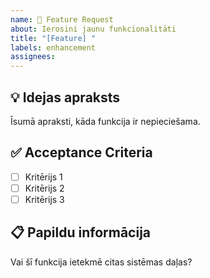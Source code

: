 ```yaml
---
name: 🚀 Feature Request
about: Ierosini jaunu funkcionalitāti
title: "[Feature] "
labels: enhancement
assignees: 
---
```


## 💡 Idejas apraksts
Īsumā apraksti, kāda funkcija ir nepieciešama.

## ✅ Acceptance Criteria
- [ ] Kritērijs 1
- [ ] Kritērijs 2
- [ ] Kritērijs 3

## 📋 Papildu informācija
Vai šī funkcija ietekmē citas sistēmas daļas?